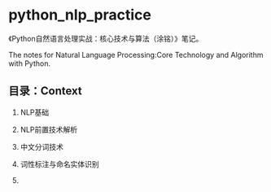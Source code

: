 # python_nlp_practice

《Python自然语言处理实战：核心技术与算法（涂铭）》笔记。

The notes for Natural Language Processing:Core Technology and Algorithm with Python.

## 目录：Context

1. NLP基础

2. NLP前置技术解析

3. 中文分词技术

4. 词性标注与命名实体识别

5. 



